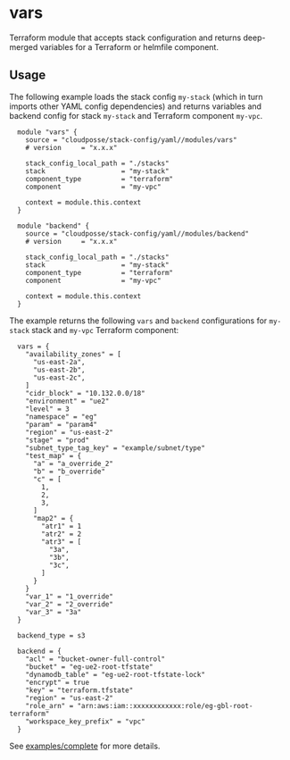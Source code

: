 # vars

Terraform module that accepts stack configuration and returns deep-merged variables for a Terraform or helmfile component.

## Usage

The following example loads the stack config `my-stack` (which in turn imports other YAML config dependencies)
and returns variables and backend config for stack `my-stack` and Terraform component `my-vpc`.

  ```hcl
    module "vars" {
      source = "cloudposse/stack-config/yaml//modules/vars"
      # version     = "x.x.x"
    
      stack_config_local_path = "./stacks"
      stack                   = "my-stack"
      component_type          = "terraform"
      component               = "my-vpc"
    
      context = module.this.context
    }
    
    module "backend" {
      source = "cloudposse/stack-config/yaml//modules/backend"
      # version     = "x.x.x"
    
      stack_config_local_path = "./stacks"
      stack                   = "my-stack"
      component_type          = "terraform"
      component               = "my-vpc"
    
      context = module.this.context
    }
  ```

The example returns the following `vars` and `backend` configurations for `my-stack` stack and `my-vpc` Terraform component:

```hcl
  vars = {
    "availability_zones" = [
      "us-east-2a",
      "us-east-2b",
      "us-east-2c",
    ]
    "cidr_block" = "10.132.0.0/18"
    "environment" = "ue2"
    "level" = 3
    "namespace" = "eg"
    "param" = "param4"
    "region" = "us-east-2"
    "stage" = "prod"
    "subnet_type_tag_key" = "example/subnet/type"
    "test_map" = {
      "a" = "a_override_2"
      "b" = "b_override"
      "c" = [
        1,
        2,
        3,
      ]
      "map2" = {
        "atr1" = 1
        "atr2" = 2
        "atr3" = [
          "3a",
          "3b",
          "3c",
        ]
      }
    }
    "var_1" = "1_override"
    "var_2" = "2_override"
    "var_3" = "3a"
  }

  backend_type = s3

  backend = {
    "acl" = "bucket-owner-full-control"
    "bucket" = "eg-ue2-root-tfstate"
    "dynamodb_table" = "eg-ue2-root-tfstate-lock"
    "encrypt" = true
    "key" = "terraform.tfstate"
    "region" = "us-east-2"
    "role_arn" = "arn:aws:iam::xxxxxxxxxxxx:role/eg-gbl-root-terraform"
    "workspace_key_prefix" = "vpc"
  }
```

See [examples/complete](../../examples/complete) for more details.
